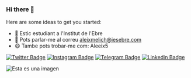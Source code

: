### Hi there 👋

Here are some ideas to get you started:

- 🌱 Estic estudiant a l'Institut de l'Ebre
- 💬 Pots parlar-me al correu aleixmelich@iesebre.com
- 😄 Tambe pots trobar-me com: Aleeix5

[![Twitter Badge](https://img.shields.io/badge/-Twitter-00acee?style=flat-square&logo=Twitter&logoColor=white)](https://twitter.com/)
[![Instagram Badge](https://img.shields.io/badge/-Instagram-e4405f?style=flat-square&logo=Instagram&logoColor=white)](https://instagram.com/aleeix5)
[![Telegram Badge](https://img.shields.io/badge/-Telegram-0088cc?style=flat-square&logo=Telegram&logoColor=white)](https://t.me/aleeix5)
[![Linkedin Badge](https://img.shields.io/badge/-LinkedIn-0e76a8?style=flat-square&logo=Linkedin&logoColor=white)](https://linkedin.com/)

![Esta es una imagen](https://estaticos-cdn.sport.es/clip/c15604d8-94b8-4c9c-9cba-868e338ec1d0_alta-libre-aspect-ratio_default_0.jpg)
